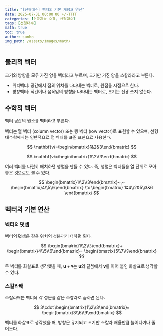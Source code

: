 ```yaml
---
title: "[선형대수] 벡터의 기본 개념과 연산"
date: 2025-07-01 00:00:00 +/-TTTT
categories: [인공지능 수학, 선형대수]
tags: [선형대수]
math: true
toc: true
author: sunho
img_path: /assets/images/math/
---
```


## 물리적 벡터

크기와 방향을 모두 가진 양을 벡터라고 부르며, 크기만 가진 양을 스칼라라고 부른다.

- 위치벡터: 공간에서 점의 위치를 나타내는 벡터로, 원점을 시점으로 한다.
- 방향벡터: 직선이나 움직임의 방향을 나타내는 벡터로, 크기는 신경 쓰지 않는다.

## 수학적 벡터

벡터 공간의 원소를 벡터라고 부른다.

벡터는 열 벡터 (column vector) 또는 행 벡터 (row vector)로 표현할 수 있으며, 선형대수학에서는 일반적으로 열 벡터를 표준 표현으로 사용한다.

$$
\mathbf{v}=\begin{bmatrix}1&2&3\end{bmatrix}
$$

$$
\mathbf{v}=\begin{bmatrix}1\\2\\3\end{bmatrix}
$$

여러 벡터를 나란히 배치하면 행렬을 만들 수 있다. 즉, 행렬은 벡터들을 열 단위로 모아 놓은 것으로도 볼 수 있다.

$$
\begin{bmatrix}1\\2\\3\end{bmatrix}~,~
\begin{bmatrix}4\\5\\6\end{bmatrix}
\to
\begin{bmatrix}
1&4\\2&5\\3&6
\end{bmatrix}
$$

## 벡터의 기본 연산

### 벡터의 덧셈

벡터의 덧셈은 같은 위치의 성분끼리 더하면 된다.

$$
\begin{bmatrix}1\\2\\3\end{bmatrix}+
\begin{bmatrix}4\\5\\6\end{bmatrix}=
\begin{bmatrix}5\\7\\9\end{bmatrix}
$$

두 벡터를 화살표로 생각했을 때, $\mathbf{u}+\mathbf{v}$는 $\mathbf{u}$의 끝점에서 $\mathbf{v}$를 이어 붙인 화살표로 생각할 수 있다.

### 스칼라배

스칼라배는 벡터의 각 성분을 같은 스칼라로 곱하면 된다.

$$
3\cdot
\begin{bmatrix}1\\2\\3\end{bmatrix}=
\begin{bmatrix}3\\6\\9\end{bmatrix}
$$

벡터를 화살표로 생각했을 때, 방향은 유지되고 크기만 스칼라 배율만큼 늘어나거나 줄어든다.
